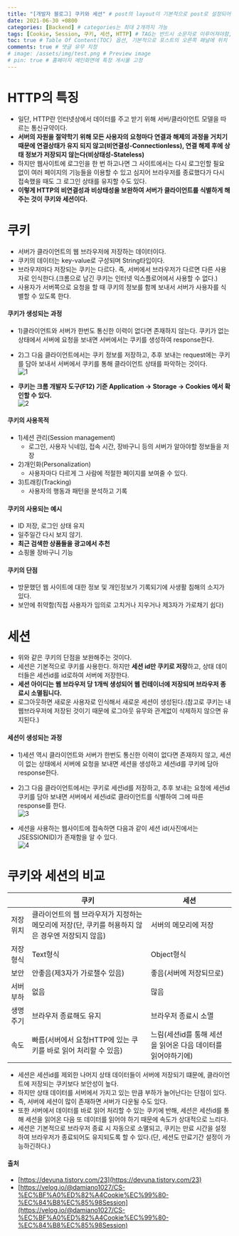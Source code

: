 ```yaml
---
title: "[개발자 블로그] 쿠키와 세션" # post의 layout이 기본적으로 post로 설정되어있어서 Front Matter에 따로 layout변수를 만들어 주지 않아도 됨
date: 2021-06-30 +0800
categories: [Backend] # categories는 최대 2개까지 가능
tags: [Cookie, Session, 쿠키, 세션, HTTP] # TAG는 반드시 소문자로 이루어져야함, 0~무한개까지 지정 가능
toc: true # Table Of Content(TOC) 옵션, 기본적으로 포스트의 오른쪽 패널에 위치
comments: true # 댓글 유무 지정
# image: /assets/img/test.png # Preview image
# pin: true # 홈페이지 메인화면에 특정 게시물 고정
---
```


# HTTP의 특징
- 일단, HTTP란 인터넷상에서 데이터를 주고 받기 위해 서버/클라이언트 모델을 따르는 통신규약이다.
- <b>서버의 자원을 절약학기 위해 모든 사용자의 요청마다 연결과 해제의 과정을 거치기 때문에 연결상태가 유지 되지 않고(비연결성-Connectionless), 연결 해제 후에 상태 정보가 저장되지 않는다(비상태성-Stateless)</b>
- 하지만 웹사이트에 로그인을 한 번 하고나면 그 사이트에서는 다시 로그인할 필요 없이 여러 페이지의 기능들을 이용할 수 있고 심지어 브라우저를 종료했다가 다시 접속했을 때도 그 로그인 상태를 유지할 수도 있다.
- <b>이렇게 HTTP의 비연결성과 비상태성을 보완하여 서버가 클라이언트를 식별하게 해주는 것이 쿠키와 세션이다.</b>

# 쿠키
- 서버가 클라이언트의 웹 브라우저에 저장하는 데이터이다.
- 쿠키의 데이터는 key-value로 구성되며 String타입이다.
- 브라우저마다 저장되는 쿠키는 다르다. 즉, 서버에서 브라우저가 다르면 다른 사용자로 인식한다.(크롬으로 남긴 쿠키는 인터넷 익스플로어에서 사용할 수 없다.)
- 사용자가 서버쪽으로 요청을 할 때 쿠키의 정보를 함께 보내서 서버가 사용자를 식별할 수 있도록 한다.

#### 쿠키가 생성되는 과정
- 1)클라이언트와 서버가 한번도 통신한 이력이 없다면 존재하지 않는다. 쿠키가 없는 상태에서 서버에 요청을 보내면 서버에서는 쿠키를 생성하여 response한다.
- 2)그 다음 클라이언트에서는 쿠키 정보를 저장하고, 추후 보내는 request에는 쿠키를 담아 보내서 서버에서 쿠키를 통해 클라이언트 상태를 파악하는 것이다.<br>
![1](https://user-images.githubusercontent.com/44339530/117388902-7581f000-af26-11eb-8fb4-0355c9cf09a4.png)<br>

- <b>쿠키는 크롬 개발자 도구(F12) 기준 Application -> Storage -> Cookies 에서 확인할 수 있다.</b><br>
![2](https://user-images.githubusercontent.com/44339530/117388971-90ecfb00-af26-11eb-8e15-b6f7cf1aa53a.png)

#### 쿠키의 사용목적
- 1)세션 관리(Session management)
    - 로그인, 사용자 닉네임, 접속 시간, 장바구니 등의 서버가 알아야할 정보들을 저장
- 2)개인화(Personalization)
    - 사용자마다 다르게 그 사람에 적절한 페이지를 보여줄 수 있다.
- 3)트래킹(Tracking)
    - 사용자의 행동과 패턴을 분석하고 기록

#### 쿠키의 사용되는 예시
- ID 저장, 로그인 상태 유지
- 일주일간 다시 보지 않기.
- <b>최근 검색한 상품들을 광고에서 추천</b>
- 쇼핑몰 장바구니 기능

#### 쿠키의 단점
- 방문했던 웹 사이트에 대한 정보 및 개인정보가 기록되기에 사생활 침해의 소지가 있다.
- 보안에 취약함(직접 사용자가 임의로 고치거나 지우거나 제3자가 가로채기 쉽다)

# 세션
- 위와 같은 쿠키의 단점을 보완해주는 것이다.
- 세션은 기본적으로 쿠키를 사용한다. 하지만 <b>세션 id만 쿠키로 저장</b>하고, 상태 데이터들은 세션id를 id로하여 서버에 저장한다.
- <b>세션 아이디는 웹 브라우저 당 1개씩 생성되어 웹 컨테이너에 저장되며 브라우저 종료시 소멸됩니다.</b>
- 로그아웃하면 새로운 사용자로 인식해서 새로운 세션이 생성된다.(참고로 쿠키는 내 웹브라우저에 저장된 것이기 때문에 로그아웃 유무와 관계없이 삭제하지 않으면 유지된다.)

#### 세션이 생성되는 과정
- 1)세션 역시 클라이언트와 서버가 한번도 통신한 이력이 없다면 존재하지 않고, 세션이 없는 상태에서 서버에 요청을 보내면 세션을 생성하고 세션id를 쿠키에 담아 response한다.
- 2)그 다음 클라이언트에서는 쿠키로 세션id를 저장하고, 추후 보내는 요청에 세션id 쿠키를 담아 보내면 서버에서 세션id로 클라이언트를 식별하여 그에 따른 response를 한다.<br>
![3](https://user-images.githubusercontent.com/44339530/117389453-5df73700-af27-11eb-9382-930f3b2b4831.png)<br>

- 세션을 사용하는 웹사이트에 접속하면 다음과 같이 세션 id(사진에서는 JSESSIONID)가 존재함을 알 수 있다.<br>
![4](https://user-images.githubusercontent.com/44339530/117389481-67809f00-af27-11eb-8c20-ed058d44de6b.png)

# 쿠키와 세션의 비교

||쿠키|세션|
|-----|-----|-----|
|저장 위치|클라이언트의 웹 브라우저가 지정하는 메모리에 저장(단, 쿠키를 허용하지 않은 경우엔 저장되지 않음)|서버의 메모리에 저장|
|저장 형식|Text형식|Object형식|
|보안|안좋음(제3자가 가로챌수 있음)|좋음(서버에 저장되므로)|
|서버 부하|없음|많음|
|생명주기|브라우저 종료해도 유지|브라우저 종료시 소멸|
|속도|빠름(서버에서 요청HTTP에 있는 쿠키를 바로 읽어 처리할 수 있음)|느림(세션id를 통해 세션을 읽어온 다음 데이터를 읽어야하기에)|

- 세션은 세션id를 제외한 나머지 상태 데이터들이 서버에 저장되기 떄문에, 클라이언트에 저장되는 쿠키보다 보안성이 높다.
- 하지만 상태 데이터를 서버에서 가지고 있는 만큼 부하가 늘어난다는 단점이 있다.
- 즉, 서버에 세션이 많이 존재하면 서버가 다운될 수도 있다.
- 또한 서버에서 데이터를 바로 읽어 처리할 수 있는 쿠키에 반해, 세션은 세션id를 통해 세션을 읽어온 다음 또 데이터를 읽어야 하기 때문에 속도가 상대적으로 느리다.
- 세션은 기본적으로 브라우저 종료 시 자동으로 소멸되고, 쿠키는 만료 시간을 설정하여 브라우저가 종료되어도 유지되도록 할 수 있다.(단, 세션도 만료기간 설정이 가능하긴하다.)

#### 출처
- [https://devuna.tistory.com/23](https://devuna.tistory.com/23)
- [https://velog.io/@damiano1027/CS-%EC%BF%A0%ED%82%A4Cookie%EC%99%80-%EC%84%B8%EC%85%98Session](https://velog.io/@damiano1027/CS-%EC%BF%A0%ED%82%A4Cookie%EC%99%80-%EC%84%B8%EC%85%98Session)